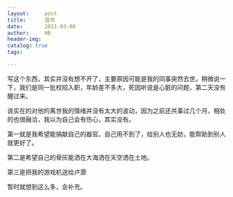 ```yaml
---
layout:     post
title:      遗书
date:       2021-03-08
author:     HB
header-img:
catalog: true
tags:

---
```


写这个东西，其实并没有想不开了，主要原因可能是我的同事突然去世。稍微说一下，我们是同一批校招入职，年龄差不多大，死因听说是心脏的问题，第二天没有醒过来。

说实在的对他的离世我的情绪并没有太大的波动，因为之前还共事过几个月，相处的也很融洽，我以为自己会有伤心，其实没有。

第一就是我希望能捐献自己的器官。自己用不到了，给别人也无妨，能帮助到别人就更好了。

第二是希望自己的骨灰能洒在大海洒在天空洒在土地。

第三是把我的游戏机送给卢灏

暂时就想到这么多，会补充。
